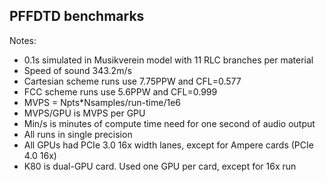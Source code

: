 ## PFFDTD benchmarks

Notes:

- 0.1s simulated in Musikverein model with 11 RLC branches per material
- Speed of sound 343.2m/s
- Cartesian scheme runs use 7.75PPW and CFL=0.577
- FCC scheme runs use 5.6PPW and CFL=0.999
- MVPS = Npts*Nsamples/run-time/1e6
- MVPS/GPU is MVPS per GPU
- Min/s is minutes of compute time need for one second of audio output
- All runs in single precision
- All GPUs had PCIe 3.0 16x width lanes, except for Ampere cards (PCIe 4.0 16x)
- K80 is dual-GPU card.  Used one GPU per card, except for 16x run
